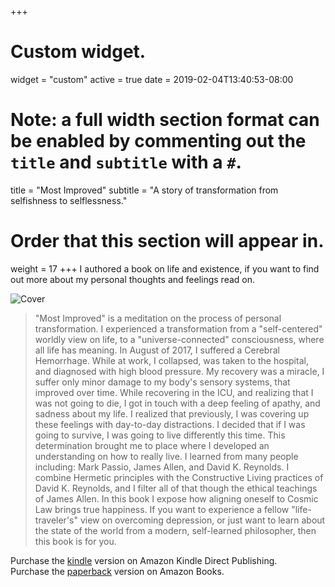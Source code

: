+++
# Custom widget.
widget = "custom"
active = true
date = 2019-02-04T13:40:53-08:00

# Note: a full width section format can be enabled by commenting out the `title` and `subtitle` with a `#`.
title = "Most Improved"
subtitle = "A story of transformation from selfishness to selflessness."

# Order that this section will appear in.
weight = 17
+++
I authored a book on life and existence, if you want to find out more about my personal thoughts and feelings read on.

![Cover](/img/publications/most-improved/cover-most-improved-3x6.png)

> "Most Improved" is a meditation on the process of personal transformation. I experienced a transformation from a "self-centered" worldly view on life, to a "universe-connected" consciousness, where all life has meaning. In August of 2017, I suffered a Cerebral Hemorrhage. While at work, I collapsed, was taken to the hospital, and diagnosed with high blood pressure. My recovery was a miracle, I suffer only minor damage to my body's sensory systems, that improved over time. While recovering in the ICU, and realizing that I was not going to die, I got in touch with a deep feeling of apathy, and sadness about my life.  I realized that previously, I was covering up these feelings with day-to-day distractions. I decided that if I was going to survive, I was going to live differently this time. This determination brought me to place where I developed an understanding on how to really live. I learned from many people including: Mark Passio, James Allen, and David K. Reynolds. I combine Hermetic principles with the Constructive Living practices of David K. Reynolds, and I filter all of that though the ethical teachings of James Allen. In this book I expose how aligning oneself to Cosmic Law brings true happiness. If you want to experience a fellow "life-traveler's" view on overcoming depression, or just want to learn about the state of the world from a modern, self-learned philosopher, then this book is for you.

Purchase the [kindle](https://www.amazon.com/Most-Improved-transformation-selfishness-selflessness-ebook/dp/B07N5K9FCH/) version on Amazon Kindle Direct Publishing.  
Purchase the [paperback](https://www.amazon.com/dp/1795274042) version on Amazon Books.
